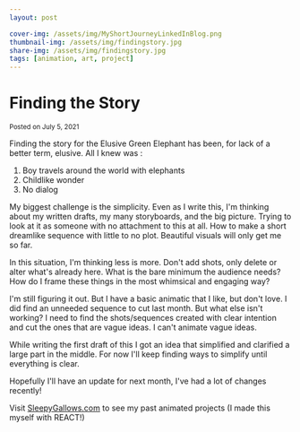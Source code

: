 ```yaml
---
layout: post

cover-img: /assets/img/MyShortJourneyLinkedInBlog.png
thumbnail-img: /assets/img/findingstory.jpg
share-img: /assets/img/findingstory.jpg
tags: [animation, art, project]
---
```


# Finding the Story

<small>Posted on July 5, 2021</small>

Finding the story for the Elusive Green Elephant has been, for lack of a better term, elusive. All I knew was :

1. Boy travels around the world with elephants
2. Childlike wonder
3. No dialog

My biggest challenge is the simplicity. Even as I write this, I'm thinking about my written drafts, my many storyboards, and the big picture. Trying to look at it as someone with no attachment to this at all. How to make a short dreamlike sequence with little to no plot. Beautiful visuals will only get me so far.

In this situation, I'm thinking less is more. Don't add shots, only delete or alter what's already here. What is the bare minimum the audience needs? How do I frame these things in the most whimsical and engaging way?

I'm still figuring it out. But I have a basic animatic that I like, but don't love. I did find an unneeded sequence to cut last month. But what else isn't working? I need to find the shots/sequences created with clear intention and cut the ones that are vague ideas. I can't animate vague ideas.

While writing the first draft of this I got an idea that simplified and clarified a large part in the middle. For now I'll keep finding ways to simplify until everything is clear.

Hopefully I'll have an update for next month, I've had a lot of changes recently!

Visit [SleepyGallows.com](https://sleepygallows.com/animation) to see my past animated projects (I made this myself with REACT!)
